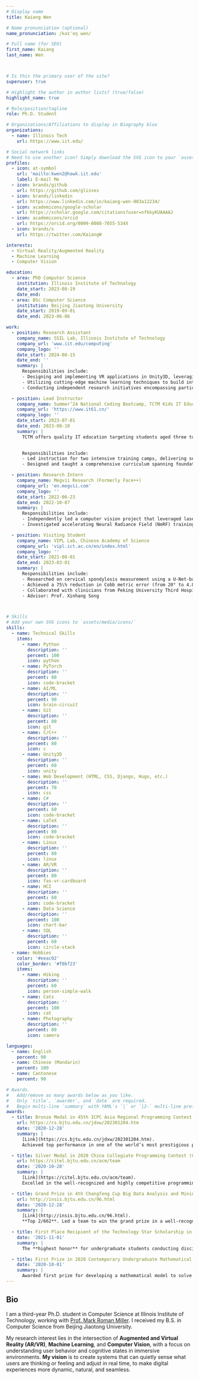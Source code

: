 ```yaml
---
# Display name
title: Kaiang Wen

# Name pronunciation (optional)
name_pronunciation: /kaɪˈɑŋ wən/

# Full name (for SEO)
first_name: Kaiang
last_name: Wen



# Is this the primary user of the site?
superuser: true

# Highlight the author in author lists? (true/false)
highlight_name: true

# Role/position/tagline
role: Ph.D. Student

# Organizations/Affiliations to display in Biography blox
organizations:
  - name: Illinois Tech
    url: https://www.iit.edu/

# Social network links
# Need to use another icon? Simply download the SVG icon to your `assets/media/icons/` folder.
profiles:
  - icon: at-symbol
    url: 'mailto:kwen2@hawk.iit.edu'
    label: E-mail Me
  - icon: brands/github
    url: https://github.com/glisses
  - icon: brands/linkedin
    url: https://www.linkedin.com/in/kaiang-wen-003a12234/
  - icon: academicons/google-scholar
    url: https://scholar.google.com/citations?user=nfkkyKUAAAAJ
  - icon: academicons/orcid
    url: https://orcid.org/0009-0008-7055-534X
  - icon: brands/x
    url: https://twitter.com/KaiangW

interests:
  - Virtual Reality/Augmented Reality
  - Machine Learning
  - Computer Vision

education:
  - area: PhD Computer Science
    institution: Illinois Institute of Technology
    date_start: 2023-08-19
    date_end: 
  - area: BSc Computer Science
    institution: Beijing Jiaotong University
    date_start: 2019-09-01
    date_end: 2023-06-06

work:
  - position: Research Assistant
    company_name: SSIL Lab, Illinois Institute of Technology
    company_url: 'www.iit.edu/computing'
    company_logo: ''
    date_start: 2024-08-15
    date_end: ''
    summary: |
      Responsibilities include:
      - Designing and implementing VR applications in Unity3D, leveraging spatial computing and advanced motion planning on Oculus Quest to decode user behavior and cognitive states through motion dynamics.
      - Utilizing cutting-edge machine learning techniques to build intelligent systems that interpret and anticipate subtle cognitive states, advancing seamless human-computer interaction.
      - Conducting independent research initiatives encompassing participant recruitment, structured data collection, deep learning experimentation, and comprehensive result analysis.

  - position: Lead Instructor
    company_name: Summer’24 National Coding Bootcamp, TCTM Kids IT Education
    company_url: 'https://www.it61.cn/'
    company_logo: ''
    date_start: 2023-07-01
    date_end: 2023-08-10
    summary: |
      TCTM offers quality IT education targeting students aged three to eighteen through a hybrid platform combining live instruction, classroom tutoring, and online learning. The company was founded in 2002, formerly known as Tarena International, Inc.
  

      Responsibilities include:
      - Led instruction for two intensive training camps, delivering seven classes to 210+ students aged 9 to 18, featuring an engaging, clear, and accessible teaching style.
      - Designed and taught a comprehensive curriculum spanning foundational C++ syntax to advanced algorithms and data structures, integrating cutting-edge computer technologies to inspire young students and cultivate their problem-solving skills.

  - position: Research Intern
    company_name: Megvii Research (Formerly Face++)
    company_url: 'en.megvii.com'
    company_logo: ''
    date_start: 2022-06-23
    date_end: 2022-10-07
    summary: |
      Responsibilities include:
      - Independently led a computer vision project that leveraged laser-illuminated wrist videos to estimate heart rate, integrating traditional digital image processing techniques with deep learning models to improve the accuracy of physiological measurements.
      - Investigated accelerating Neural Radiance Field (NeRF) training using PyTorch, improving computational efficiency in 3D scene reconstruction.

  - position: Visiting Student
    company_name: VIPL Lab, Chinese Academy of Science
    company_url: 'vipl.ict.ac.cn/en/index.html'
    company_logo: ''
    date_start: 2021-08-01
    date_end: 2023-03-01
    summary: |
      Responsibilities include:
      - Researched on cervical spondylosis measurement using a U-Net-based model in PyTorch for segmentation and MMPose for pose estimation. 
      - Achieved a 75\% reduction in Cobb metric error (from 20° to 4.88°) through advanced image processing and model optimization, demonstrating expertise in computer vision and machine learning. 
      - Collaborated with clinicians from Peking University Third Hospital to ensure accurate data labeling and validation.
      - Advisor: Prof. Xinhang Song



# Skills
# Add your own SVG icons to `assets/media/icons/`
skills:
  - name: Technical Skills
    items:
      - name: Python
        description: ''
        percent: 100
        icon: python
      - name: PyTorch
        description: ''
        percent: 80
        icon: code-bracket
      - name: AI/ML
        description: ''
        percent: 90
        icon: brain-circuit
      - name: Git
        description: ''
        percent: 80
        icon: git
      - name: C/C++
        description: ''
        percent: 80
        icon: c
      - name: Unity3D
        description: ''
        percent: 60
        icon: unity
      - name: Web Development (HTML, CSS, Django, Hugo, etc.)
        description: ''
        percent: 70
        icon: css
      - name: C#
        description: ''
        percent: 60
        icon: code-bracket
      - name: LaTeX
        description: ''
        percent: 80
        icon: code-bracket
      - name: Linux
        description: ''
        percent: 80
        icon: linux
      - name: AR/VR
        description: ''
        percent: 80
        icon: fas-vr-cardboard
      - name: HCI
        description: ''
        percent: 60
        icon: code-bracket
      - name: Data Science
        description: ''
        percent: 100
        icon: chart-bar
      - name: SQL
        description: ''
        percent: 60
        icon: circle-stack
  - name: Hobbies
    color: '#eeac02'
    color_border: '#f0bf23'
    items:
      - name: Hiking
        description: ''
        percent: 60
        icon: person-simple-walk
      - name: Cats
        description: ''
        percent: 100
        icon: cat
      - name: Photography
        description: ''
        percent: 80
        icon: camera

languages:
  - name: English
    percent: 90
  - name: Chinese (Mandarin)
    percent: 100
  - name: Cantonese
    percent: 90

# Awards.
#   Add/remove as many awards below as you like.
#   Only `title`, `awarder`, and `date` are required.
#   Begin multi-line `summary` with YAML's `|` or `|2-` multi-line prefix and indent 2 spaces below.
awards:
  - title: Bronze Medal in 45th ICPC Asia Regional Programming Contest Jinan Site
    url: https://cs.bjtu.edu.cn/jdxw/202301204.htm
    date: '2020-12-28'
    summary: |
      [Link](https://cs.bjtu.edu.cn/jdxw/202301204.htm).
      Achieved top performance in one of the world’s most prestigious programming competitions, showcasing problem-solving, algorithmic thinking, and teamwork under time constraints.

  - title: Silver Medal in 2020 China Collegiate Programming Contest (CCPC) Mianyang Site
    url: https://citel.bjtu.edu.cn/acm/team
    date: '2020-10-28'
    summary: |
      [Link](https://citel.bjtu.edu.cn/acm/team).
      Excelled in the well-recognized and highly competitive programming contest requiring teamwork and innovation, demonstrating exceptional algorithmic problem-solving skills.

  - title: Grand Prize in 4th Changfeng Cup Big Data Analysis and Mining Competition
    url: http://insis.bjtu.edu.cn/96.html
    date: '2020-12-28'
    summary: |
      [Link](http://insis.bjtu.edu.cn/96.html).
      **Top 2/662**. Led a team to win the grand prize in a well-recognized national competition focused on big data analysis and mining. Demonstrated exceptional skills in data analytics, machine learning, and problem-solving by developing an innovative solution to a complex real-life problem. Recognized for outstanding technical proficiency and effective teamwork.

  - title: First Place Recipient of the Technology Star Scholarship in School of Computer and Information Technology, BJTU
    date: '2021-11-01'
    summary: |
      The **highest honor** for undergraduate students conducting disciplinary competitions and research innovations.

  - title: First Prize in 2020 Contemporary Undergraduate Mathematical Contest in Modeling, Beijing
    date: '2020-10-01'
    summary: |
      Awarded first prize for developing a mathematical model to solve a real-world problem in a competitive, time-constrained environment. Demonstrated mathematical modeling skills, creative problem-solving, and teamwork.
---
```

## Bio

I am a third-year Ph.D. student in Computer Science at Illinois Institute of Technology, working with [Prof. Mark Roman Miller](https://markromanmiller.com/). I received my B.S. in Computer Science from Beijing Jiaotong University.

My research interest lies in the intersection of **Augmented and Virtual Reality (AR/VR)**, **Machine Learning**, and **Computer Vision**, with a focus on understanding user behavior and cognitive states in immersive environments. **My vision** is to create  systems that can quietly sense what users are thinking or feeling and adjust in real time, to make digital experiences more dynamic, natural, and seamless.
